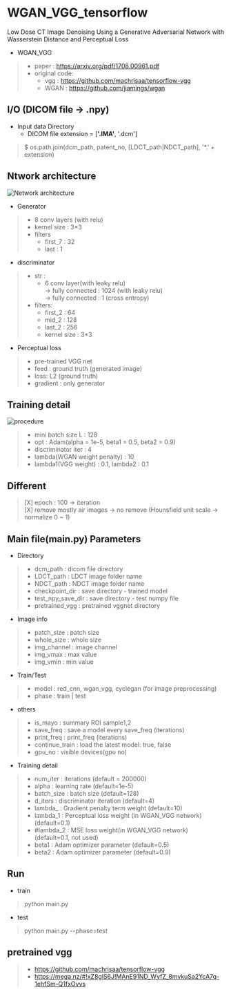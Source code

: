 # WGAN_VGG_tensorflow
Low Dose CT Image Denoising Using a Generative Adversarial Network with Wasserstein Distance and Perceptual Loss<br>

* WGAN_VGG
>	* paper : https://arxiv.org/pdf/1708.00961.pdf
>	* original code:  
>     * vgg : https://github.com/machrisaa/tensorflow-vgg  
>     * WGAN : https://github.com/jiamings/wgan


## I/O (DICOM file -> .npy)
* Input data Directory  
  * DICOM file extension = [<b>'.IMA'</b>, '.dcm']
> $ os.path.join(dcm_path, patent_no, [LDCT_path|NDCT_path], '*.' + extension)

## Ntwork architecture  
![Network architecture](https://github.com/hyeongyuy/WGAN_VGG_tensorflow/blob/master/img/network.jpg) 
* Generator
> * 8 conv layers (with relu)
> * kernel size : 3*3 
> * filters 
>   * first_7 : 32
>   * last : 1
* discriminator
> * str :  
>   * 6 conv layer(with leaky relu)  
>   -> fully connected : 1024 (with leaky relu)  
>   -> fully connected : 1 (cross entropy)  
> * filters:
>   * first_2 : 64
>   * mid_2 : 128
>   * last_2  : 256
>   * kernel size : 3*3
* Perceptual loss
> * pre-trained VGG net
> * feed : ground truth (generated image)
> * loss: L2 (ground truth)
> * gradient : only generator
## Training detail  
![procedure](https://github.com/hyeongyuy/WGAN_VGG_tensorflow/blob/master/img/procedure.jpg)
> * mini batch size L : 128
> * opt : Adam(alpha = 1e-5, beta1 = 0.5, beta2 = 0.9)
> * discriminator iter : 4
> * lambda(WGAN weight penalty) : 10
> * lambda1(VGG weight) : 0.1, lambda2 : 0.1
## Different
> [X] epoch : 100  -> iteration  
> [X] remove mostly air images  -> no remove (Hounsfield unit scale -> normalize 0 ~ 1)

## Main file(main.py) Parameters
* Directory
> * dcm_path : dicom file directory
> * LDCT_path : LDCT image folder name
> * NDCT_path : NDCT image folder name
> * checkpoint_dir : save directory - trained model
> * test_npy_save_dir : save directory - test numpy file
> * pretrained_vgg : pretrained vggnet directory
* Image info
> * patch_size : patch size 
> * whole_size : whole size
> * img_channel : image channel
> * img_vmax : max value
> * img_vmin : min value
* Train/Test
> * model : red_cnn, wgan_vgg, cyclegan (for image preprocessing)
> * phase : train | test
* others
> * is_mayo : summary ROI sample1,2
> * save_freq : save a model every save_freq (iterations)
> * print_freq : print_freq (iterations)
> * continue_train : load the latest model: true, false
> * gpu_no : visible devices(gpu no)
* Training detail
> * num_iter : iterations (default = 200000)
> * alpha : learning rate (default=1e-5)
> * batch_size : batch size (default=128)
> * d_iters : discriminator iteration (default=4)
> * lambda_ : Gradient penalty term weight (default=10)
> * lambda_1 : Perceptual loss weight (in WGAN_VGG network) (default=0.1)
> * #lambda_2 : MSE loss weight(in WGAN_VGG network) (default=0.1, not used)
> * beta1 : Adam optimizer parameter (default=0.5)
> * beta2 : Adam optimizer parameter (default=0.9)

## Run
* train
> python main.py
* test
> python main.py --phase=test

## pretrained vgg
> * https://github.com/machrisaa/tensorflow-vgg
> * https://mega.nz/#!xZ8glS6J!MAnE91ND_WyfZ_8mvkuSa2YcA7q-1ehfSm-Q1fxOvvs
